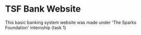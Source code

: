# TSF Bank Website
This basic banking system website was made under 'The Sparks Foundation' internship (task 1)